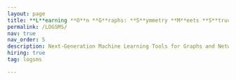 ```yaml
---
layout: page
title: **L**earning **O**n **G**raphs: **S**ymmetry **M**eets **S**tructure
permalink: /LOGSMS/
nav: true
nav_order: 5
description: Next-Generation Machine Learning Tools for Graphs and Networks 
hiring: true
tag: logsms

---
```



